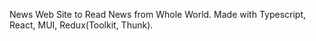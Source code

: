 News Web Site to Read News from Whole World.
Made with Typescript, React, MUI, Redux(Toolkit, Thunk).
